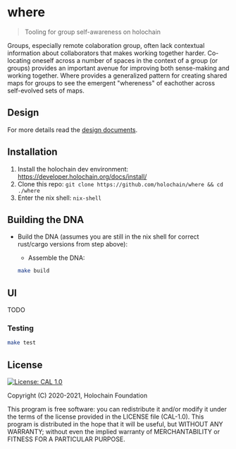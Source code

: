 # where
> Tooling for group self-awareness on holochain

Groups, especially remote colaboration group, often lack contextual information about collaborators that makes working together harder.  Co-locating oneself across a number of spaces in the context of a group (or groups) provides an important avenue for improving both sense-making and working together.  Where provides a generalized pattern for creating shared maps for groups to see the emergent "whereness" of eachother across self-evolved sets of maps.

## Design

For more details read the [design documents](DESIGN.md).

## Installation

1. Install the holochain dev environment: https://developer.holochain.org/docs/install/
2. Clone this repo: `git clone https://github.com/holochain/where && cd ./where`
3. Enter the nix shell: `nix-shell`

## Building the DNA

- Build the DNA (assumes you are still in the nix shell for correct rust/cargo versions from step above):
  - Assemble the DNA:

  ```bash
  make build
  ```

## UI

TODO

### Testing

  ```bash
  make test
  ```

## License
[![License: CAL 1.0](https://img.shields.io/badge/License-CAL%201.0-blue.svg)](https://github.com/holochain/cryptographic-autonomy-license)

  Copyright (C) 2020-2021, Holochain Foundation

This program is free software: you can redistribute it and/or modify it under the terms of the license
provided in the LICENSE file (CAL-1.0).  This program is distributed in the hope that it will be useful,
but WITHOUT ANY WARRANTY; without even the implied warranty of MERCHANTABILITY or FITNESS FOR A PARTICULAR PURPOSE.
